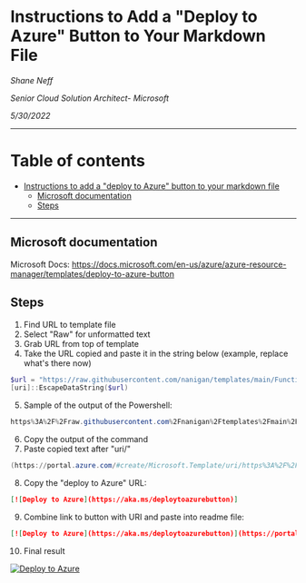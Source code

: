 # Instructions to Add a "Deploy to Azure" Button to Your Markdown File

*Shane Neff*

*Senior Cloud Solution Architect- Microsoft*

*5/30/2022*

---

# Table of contents

- [Instructions to add a "deploy to Azure" button to your markdown file](#instructions-to-add-a-deploy-to-azure-button-to-your-markdown-file)
  - [Microsoft documentation](#microsoft-documentation)
  - [Steps](#steps)

---

## Microsoft documentation

Microsoft Docs: https://docs.microsoft.com/en-us/azure/azure-resource-manager/templates/deploy-to-azure-button

## Steps

1. Find URL to template file
2. Select "Raw" for unformatted text
3. Grab URL from top of template
4. Take the URL copied and paste it in the string below (example, replace what's there now)

```powershell
$url = "https://raw.githubusercontent.com/nanigan/templates/main/FunctionApp/Function.bicep"
[uri]::EscapeDataString($url)
```

5. Sample of the output of the Powershell:

```powershell
https%3A%2F%2Fraw.githubusercontent.com%2Fnanigan%2Ftemplates%2Fmain%2FFunctionApp%2FFunction.bicep
```

6. Copy the output of the command
7. Paste copied text after "uri/"

```powershell
(https://portal.azure.com/#create/Microsoft.Template/uri/https%3A%2F%2Fraw.githubusercontent.com%2Fnanigan%2Ftemplates%2Fmain%2FKeyVault%2FKeyVault.bicep)
```

8. Copy the "deploy to Azure" URL:

```json
[![Deploy to Azure](https://aka.ms/deploytoazurebutton)]
```

9. Combine link to button with URI and paste into readme file:

```json
[![Deploy to Azure](https://aka.ms/deploytoazurebutton)](https://portal.azure.com/#create/Microsoft.Template/uri/https%3A%2F%2Fraw.githubusercontent.com%2Fnanigan%2Ftemplates%2Fmain%2FKeyVault%2FKeyVault.bicep)
```

10. Final result

[![Deploy to Azure](https://aka.ms/deploytoazurebutton)](https://portal.azure.com/#create/Microsoft.Template/uri/https%3A%2F%2Fraw.githubusercontent.com%2Fnanigan%2Ftemplates%2Fmain%2FKeyVault%2FKeyVault.bicep)



